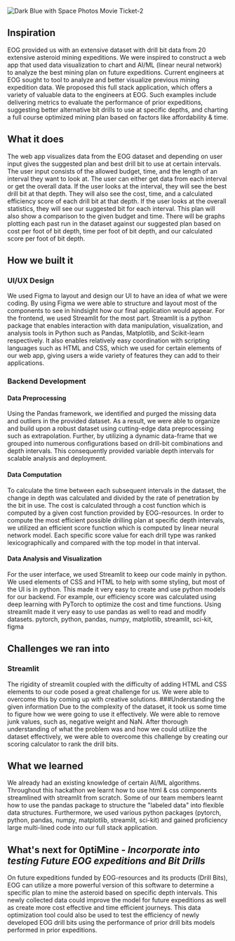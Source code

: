 ![Dark Blue with Space Photos Movie Ticket-2](https://user-images.githubusercontent.com/34663815/201524020-4903a89a-138f-4ab2-be2d-9c92f82a6d1a.jpg)

## Inspiration
EOG provided us with an extensive dataset with drill bit data from 20 extensive asteroid mining expeditions. We were inspired to construct a web app that used data visualization to chart and AI/ML (linear neural network) to analyze the best mining plan on future expeditions. Current engineers at EOG sought to tool to analyze and better visualize previous mining expedition data. We proposed this full stack application, which offers a variety of valuable data to the engineers at EOG. Such examples include delivering metrics to evaluate the performance of prior expeditions, suggesting better alternative bit drills to use at specific depths, and charting a full course optimized mining plan based on factors like affordability & time.

## What it does
The web app visualizes data from the EOG dataset and depending on user input gives the suggested plan and best drill bit to use at certain intervals. The user input consists of the allowed budget, time, and the length of an interval they want to look at. The user can either get data from each interval or get the overall data. If the user looks at the interval, they will see the best drill bit at that depth. They will also see the cost, time, and a calculated efficiency score of each drill bit at that depth. If the user looks at the overall statistics, they will see our suggested bit for each interval. This plan will also show a comparison to the given budget and time. There will be graphs plotting each past run in the dataset against our suggested plan based on cost per foot of bit depth, time per foot of bit depth, and our calculated score per foot of bit depth.
## How we built it
### UI/UX Design
We used Figma to layout and design our UI to have an idea of what we were coding. By using Figma we were able to structure and layout most of the components to see in hindsight how our final application would appear. For the frontend, we used Streamlit for the most part. Streamlit is a python package that enables interaction with data manipulation, visualization, and analysis tools in Python such as Pandas, Matplotlib, and Scikit-learn respectively. It also enables relatively easy coordination with scripting languages such as HTML and CSS, which we used for certain elements of our web app, giving users a wide variety of features they can add to their applications.

### Backend Development

#### Data Preprocessing
Using the Pandas framework, we identified and purged the missing data and outliers in the provided dataset. As a result, we were able to organize and build upon a robust dataset using cutting-edge data preprocessing such as extrapolation. Further, by utilizing a dynamic data-frame that we grouped into numerous configurations based on drill-bit combinations and depth intervals. This consequently provided variable depth intervals for scalable analysis and deployment.

#### Data Computation 
To calculate the time between each subsequent intervals in the dataset, the change in depth was calculated and divided by the rate of penetration by the bit in use.  The cost is calculated through a cost function which is computed by a given cost function provided by EOG-resources. In order to compute the most efficient possible drilling plan at specific depth intervals, we utilized an efficient score function which is computed by linear neural network model. Each specific score value for each drill type was ranked lexicographically and compared with the top model in that interval. 

#### Data Analysis and Visualization

For the user interface, we used Streamlit to keep our code mainly in python. We used elements of CSS and HTML to help with some styling, but most of the UI is in python. This made it very easy to create and use python models for our backend. For example, our efficiency score was calculated using deep learning with PyTorch to optimize the cost and time functions. Using streamlit made it very easy to use pandas as well to read and modify datasets.
pytorch, python, pandas, numpy, matplotlib, streamlit, sci-kit, figma 
## Challenges we ran into
### Streamlit
The rigidity of streamlit coupled with the difficulty of adding HTML and CSS elements to our code posed a great challenge for us. We were able to overcome this by coming up with creative solutions.
###Understanding the given information
Due to the complexity of the dataset, it took us some time to figure how we were going to use it effectively. We were able to remove junk values, such as, negative weight and NaN. After thorough understanding of what the problem was and how we could utilize the dataset effectively, we were able to overcome this challenge by creating our scoring calculator to rank the drill bits.

## What we learned
We already had an existing knowledge of certain AI/ML algorithms. Throughout this hackathon we learnt how to use html & css components streamlined with streamlit from scratch. Some of our team members learnt how to use the pandas package to structure the "labeled data" into flexible data structures. Furthermore, we used various python packages (pytorch, python, pandas, numpy, matplotlib, streamlit, sci-kit) and gained proficiency large multi-lined code into our full stack application.

## What's next for 0ptiMine - _Incorporate into testing Future EOG expeditions and Bit Drills_
On future expeditions funded by EOG-resources and its products (Drill Bits), EOG can utilize a more powerful version of this software to determine a specific plan to mine the asteroid based on specific depth intervals. This newly collected data could improve the model for future expeditions as well as create more cost effective and time efficient journeys. This data optimization tool could also be used to test the efficiency of newly developed EOG drill bits using the performance of prior drill bits models performed in prior expeditions.
